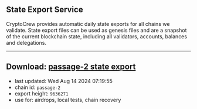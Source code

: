 ## State Export Service
CryptoCrew provides automatic daily state exports for all chains we validate. State export files can be used as genesis files and are a snapshot of the current blockchain state, including all validators, accounts, balances and delegations.

---
**Download: [passage-2 state export](https://dl-eu2.ccvalidators.com/SERVICE/passage/passage-2_export_9636271.json)**
---

- last updated: Wed Aug 14 2024 07:19:55
- chain id: `passage-2`
- export height: `9636271`
- use for: airdrops, local tests, chain recovery
